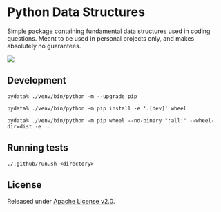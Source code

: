 # Python Data Structures
Simple package containing fundamental data structures used in coding questions. 
Meant to be used in personal projects only, and makes absolutely no guarantees.

[![](https://github.com/asarkar/pydata/workflows/CI/badge.svg)](https://github.com/asarkar/pydata/actions)

## Development

```
pydata% ./venv/bin/python -m --upgrade pip

pydata% ./venv/bin/python -m pip install -e '.[dev]' wheel

pydata% ./venv/bin/python -m pip wheel --no-binary ":all:" --wheel-dir=dist -e  .

```

## Running tests
```
./.github/run.sh <directory>
```

## License

Released under [Apache License v2.0](LICENSE).